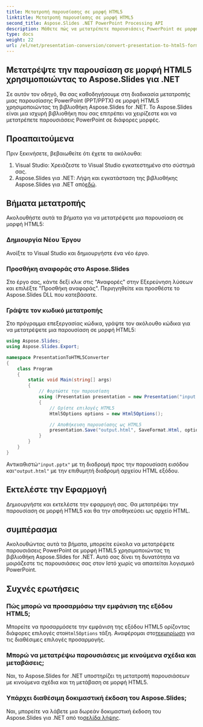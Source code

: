 ```yaml
---
title: Μετατροπή παρουσίασης σε μορφή HTML5
linktitle: Μετατροπή παρουσίασης σε μορφή HTML5
second_title: Aspose.Slides .NET PowerPoint Processing API
description: Μάθετε πώς να μετατρέπετε παρουσιάσεις PowerPoint σε μορφή HTML5 χρησιμοποιώντας το Aspose.Slides για .NET. Εύκολη και αποτελεσματική μετατροπή για κοινή χρήση ιστού.
type: docs
weight: 22
url: /el/net/presentation-conversion/convert-presentation-to-html5-format/
---
```

## Μετατρέψτε την παρουσίαση σε μορφή HTML5 χρησιμοποιώντας το Aspose.Slides για .NET

Σε αυτόν τον οδηγό, θα σας καθοδηγήσουμε στη διαδικασία μετατροπής μιας παρουσίασης PowerPoint (PPT/PPTX) σε μορφή HTML5 χρησιμοποιώντας τη βιβλιοθήκη Aspose.Slides for .NET. Το Aspose.Slides είναι μια ισχυρή βιβλιοθήκη που σας επιτρέπει να χειρίζεστε και να μετατρέπετε παρουσιάσεις PowerPoint σε διάφορες μορφές.

## Προαπαιτούμενα

Πριν ξεκινήσετε, βεβαιωθείτε ότι έχετε τα ακόλουθα:

1. Visual Studio: Χρειάζεστε το Visual Studio εγκατεστημένο στο σύστημά σας.
2.  Aspose.Slides για .NET: Λήψη και εγκατάσταση της βιβλιοθήκης Aspose.Slides για .NET από[εδώ](https://downloads.aspose.com/slides/net).

## Βήματα μετατροπής

Ακολουθήστε αυτά τα βήματα για να μετατρέψετε μια παρουσίαση σε μορφή HTML5:

### Δημιουργία Νέου Έργου

Ανοίξτε το Visual Studio και δημιουργήστε ένα νέο έργο.

### Προσθήκη αναφοράς στο Aspose.Slides

Στο έργο σας, κάντε δεξί κλικ στις "Αναφορές" στην Εξερεύνηση λύσεων και επιλέξτε "Προσθήκη αναφοράς". Περιηγηθείτε και προσθέστε το Aspose.Slides DLL που κατεβάσατε.

### Γράψτε τον κωδικό μετατροπής

Στο πρόγραμμα επεξεργασίας κώδικα, γράψτε τον ακόλουθο κώδικα για να μετατρέψετε μια παρουσίαση σε μορφή HTML5:

```csharp
using Aspose.Slides;
using Aspose.Slides.Export;

namespace PresentationToHTML5Converter
{
    class Program
    {
        static void Main(string[] args)
        {
            // Φορτώστε την παρουσίαση
            using (Presentation presentation = new Presentation("input.pptx"))
            {
                // Ορίστε επιλογές HTML5
                Html5Options options = new Html5Options();

                // Αποθήκευση παρουσίασης ως HTML5
                presentation.Save("output.html", SaveFormat.Html, options);
            }
        }
    }
}
```

 Αντικαθιστώ`"input.pptx"` με τη διαδρομή προς την παρουσίαση εισόδου και`"output.html"` με την επιθυμητή διαδρομή αρχείου HTML εξόδου.

## Εκτελέστε την Εφαρμογή

Δημιουργήστε και εκτελέστε την εφαρμογή σας. Θα μετατρέψει την παρουσίαση σε μορφή HTML5 και θα την αποθηκεύσει ως αρχείο HTML.

## συμπέρασμα

Ακολουθώντας αυτά τα βήματα, μπορείτε εύκολα να μετατρέψετε παρουσιάσεις PowerPoint σε μορφή HTML5 χρησιμοποιώντας τη βιβλιοθήκη Aspose.Slides for .NET. Αυτό σας δίνει τη δυνατότητα να μοιράζεστε τις παρουσιάσεις σας στον Ιστό χωρίς να απαιτείται λογισμικό PowerPoint.

## Συχνές ερωτήσεις

### Πώς μπορώ να προσαρμόσω την εμφάνιση της εξόδου HTML5;

Μπορείτε να προσαρμόσετε την εμφάνιση της εξόδου HTML5 ορίζοντας διάφορες επιλογές στο`Html5Options` τάξη. Αναφέρομαι στο[τεκμηρίωση](https://reference.aspose.com/slides/net/aspose.slides.export/html5options) για τις διαθέσιμες επιλογές προσαρμογής.

### Μπορώ να μετατρέψω παρουσιάσεις με κινούμενα σχέδια και μεταβάσεις;

Ναι, το Aspose.Slides for .NET υποστηρίζει τη μετατροπή παρουσιάσεων με κινούμενα σχέδια και τη μετάβαση σε μορφή HTML5.

### Υπάρχει διαθέσιμη δοκιμαστική έκδοση του Aspose.Slides;

 Ναι, μπορείτε να λάβετε μια δωρεάν δοκιμαστική έκδοση του Aspose.Slides για .NET από το[σελίδα λήψης](https://releases.aspose.com/slides/net).